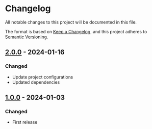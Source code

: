 # Changelog

All notable changes to this project will be documented in this file.

The format is based on [Keep a Changelog](https://keepachangelog.com/en/1.0.0/),
and this project adheres to [Semantic Versioning](https://semver.org/spec/v2.0.0.html).

## [2.0.0](../../tags/v2.0.0) - 2024-01-16
### Changed
- Update project configurations
- Updated dependencies

## [1.0.0](../../tags/v1.0.0) - 2024-01-03
### Changed
- First release
